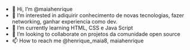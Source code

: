 - 👋 Hi, I’m @maiahenrique
- 👀 I’m interested in  adiquirir conhecimento de novas tecnologias, fazer networking, ganhar experiencia como dev.
- 🌱 I’m currently learning  HTML, CSS e Java Script
- 💞️ I’m looking to collaborate on  projetos da comunidade open source
- 📫 How to reach me  @henrique_maia8, maiahenrique

<!---
maiahenrique/maiahenrique is a ✨ special ✨ repository because its `README.md` (this file) appears on your GitHub profile.
You can click the Preview link to take a look at your changes.
--->
